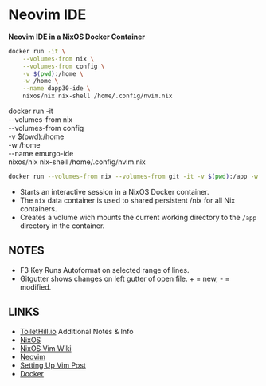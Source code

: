 # Neovim IDE
__Neovim IDE in a NixOS Docker Container__

```bash
docker run -it \
    --volumes-from nix \
    --volumes-from config \
    -v $(pwd):/home \
    -w /home \
    --name dapp30-ide \
    nixos/nix nix-shell /home/.config/nvim.nix
```
docker run -it \
    --volumes-from nix \
    --volumes-from config \
    -v $(pwd):/home \
    -w /home \
    --name emurgo-ide \
    nixos/nix nix-shell /home/.config/nvim.nix

```bash
docker run --volumes-from nix --volumes-from git -it -v $(pwd):/app -w /app --name ide-project05 nixos/nix nix-shell /app/nvim.nix
```

- Starts an interactive session in a NixOS Docker container.
- The `nix` data container is used to shared persistent /nix for all Nix containers.
- Creates a volume wich mounts the current working directory to the `/app` directory in the container.

NOTES
---
- F3 Key Runs Autoformat on selected range of lines.
- Gitgutter shows changes on left gutter of open file. + = new, - = modified.

LINKS
---

- [ToiletHill.io]  Additional Notes & Info
- [NixOS]
- [NixOS Vim Wiki]
- [Neovim]
- [Setting Up Vim Post]
- [Docker]

[ToiletHill.io]: http://toilethill.io/notes/
[NixOS Vim Wiki]: https://nixos.wiki/wiki/Vim
[Setting Up Vim Post]: https://www.mpscholten.de/nixos/2016/04/11/setting-up-vim-on-nixos.html
[NixOS]: https://nixos.org/
[Neovim]: https://neovim.io/
[Docker]: https://hub.docker.com/r/nixos/nix/
[Markdown]: https://github.com/adam-p/markdown-here/wiki/Markdown-Cheatsheet
